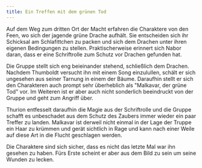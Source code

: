 ```yaml
---
title: Ein Treffen mit dem grünen Tod
---
```


Auf dem Weg zum dritten Ort der Macht erfahren die Charaktere von den Feen, wo sich der jagende grüne Drache aufhält. Sie entscheiden sich ihr Schicksal am Schlafittchen zu packen und sich dem Drachen unter ihren eigenen Bedingungen zu stellen. Praktischerweise erinnert sich Nabor daran, dass er eine Schriftrolle zum Schutz vor Drachen gefunden hat. 

Die Gruppe stellt sich eng beieinander stehend, schließlich dem Drachen. Nachdem Thumboldt versucht ihn mit einem Song einzulullen, schält er sich ungesehen aus seiner Tarnung in einem der Bäume. Daraufhin stellt er sich den Charakteren auch prompt sehr überheblich als "Malkavar, der grüne Tod" vor. Im Weiteren ist er aber auch nicht sonderlich beeindruckt von der Gruppe und geht zum Angriff über.

Thurion entfesselt daraufhin die Magie aus der Schriftrolle und die Gruppe schafft es unbeschadet aus dem Schutz des Zaubers immer wieder ein paar Treffer zu landen. Malkavar ist derweil nicht einmal in der Lage der Truppe ein Haar zu krümmen und gerät sichtlich in Rage und kann nach einer Weile auf diese Art in die Flucht geschlagen werden.

Die Charaktere sind sich sicher, dass es nicht das letzte Mal war ihn gesehen zu haben. Fürs Erste scheint er aber aus dem Bild zu sein um seine Wunden zu lecken.